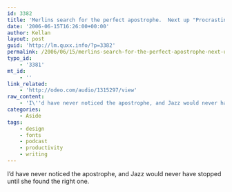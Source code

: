```yaml
---
id: 3382
title: 'Merlins search for the perfect apostrophe.  Next up "Procrastination Hacks".'
date: '2006-06-15T16:26:00+00:00'
author: Kellan
layout: post
guid: 'http://lm.quxx.info/?p=3382'
permalink: /2006/06/15/merlins-search-for-the-perfect-apostrophe-next-up-procrastination-hacks/
typo_id:
    - '3381'
mt_id:
    - ''
link_related:
    - 'http://odeo.com/audio/1315297/view'
raw_content:
    - 'I\''d have never noticed the apostrophe, and Jazz would never have stopped until she found the right one.'
categories:
    - Aside
tags:
    - design
    - fonts
    - podcast
    - productivity
    - writing
---
```


I’d have never noticed the apostrophe, and Jazz would never have stopped until she found the right one.